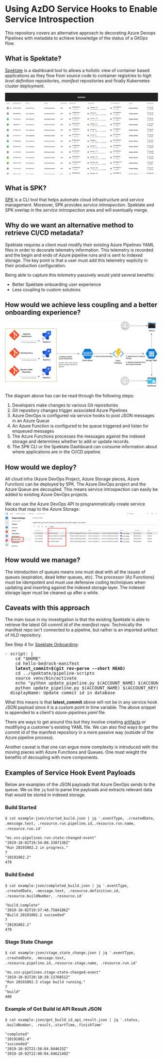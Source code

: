# Using AzDO Service Hooks to Enable Service Introspection

This repository covers an alternative approach to decorating Azure Devops Pipelines with metadata to achieve knowledge of the status of a GitOps flow.

## What is Spektate?
[Spektate](https://github.com/Microsoft/spektate) is a dashboard tool to allows a holistic view of container based applications as they flow from source code to container registries to _high level definition_ repositories, _manifest_ repositories and finally Kubernetes cluster deployment.

![spektate.png](spektate.png)

## What is SPK?

[SPK](https://github.com/CatalystCode/spk) is a CLI tool that helps automate cloud infrastructure and service management. Moreover, SPK provides _service introspection_. Spektate and SPK overlap in the _service introspection_ area and will eventually merge.

## Why do we want an alternative method to retrieve CI/CD metadata?
Spektate requires a client must modify their existing Azure Pipelines YAML files in order to decorate telemetry information. This telemetry is recorded and the begin and ends of Azure pipeline runs and is sent to indexed storage. The key point is that a user must add this telemetry explicity in their production configuration.

Being able to capture this _telemetry_ passively would yield several benefits:
- Better Spektate onboarding user experience
- Less coupling to custom solutions 

## How would we achieve less coupling and a better onboarding experience?

![service-introspection.png](service-introspection.png)

The diagram above has can be read through the following steps:

1. Developers make changes to various Git repositories
2. Git repository changes trigger associated Azure Pipelines
3. Azure DevOps is configured via service hooks to post JSON messages in an Azure Queue
4. An Azure Function is configured to be queue triggered and listen for enqueued messages
5. The Azure Functions processes the messages against the indexed storage and determines whether to add or update records.
6. The SPK CLI or the Spektate Dashboard can consume information about where applications are in the CI/CD pipeline. 

## How would we deploy?

All cloud infra (Azure DevOps Project, Azure Storage pieces, Azure Function) can be deployed by SPK. The Azure DevOps project and the Azure Queue are decoupled. This means service introspection can easily be added to existing Azure DevOps projects.

We can use the Azure DevOps API to programmatically create service hooks that map to the Azure Storage:
![service-hooks.png](service-hooks.png)

## How would we manage?

The introduction of queues means one must deal with all the issues of queues (expiration, dead letter queues, etc). The processor (Az Functions) must be idempotent and must use defensive coding techniqiues when updating and inserting against the indexed storage layer. The indexed storage layer must be cleaned up after a while.

## Caveats with this approach
The main issue in my investigation is that the existing Spektate is able to retrieve the latest Git commit id of the _manifest repo_. Technically the manifest repo isn't connected to a pipeline, but rather is an imported artifact of _HLD_ repository.

See Step 4 for [Spektate Onboarding](https://github.com/Microsoft/spektate#onboard-a-bedrock-project-to-use-spektate):
<pre>
- script: |
    cd "$HOME"
    cd hello-bedrock-manifest
    <b>latest_commit=$(git rev-parse --short HEAD)</b>
    cd ../spektate/pipeline-scripts
    source venv/bin/activate
    echo "python update_pipeline.py $(ACCOUNT_NAME) $(ACCOUNT_KEY) $(TABLE_NAME) $(PARTITION_KEY) p3 $(Build.BuildId) manifestCommitId $latest_commit"
    python update_pipeline.py $(ACCOUNT_NAME) $(ACCOUNT_KEY) $(TABLE_NAME) $(PARTITION_KEY) p3 $(Build.BuildId) manifestCommitId $latest_commit
  displayName: Update commit id in database
</pre>

What this means is that **latest_commit** above will not be in any service hook JSON payload since it is a custom point in time variable. The above snippet is appended to a client's _azure-pipelines.yaml_ file.

There are ways to get around this but they involve creating [artifacts](https://docs.microsoft.com/en-us/azure/devops/artifacts/overview?view=azure-devops&viewFallbackFrom=vsts) or modifiying a customer's existing YAML file. We can also find ways to get the commit id of the manifest repository in a more passive way (outside of the Azure pipeline process). 

Another caveat is that one can argue more complexity is introduced with the  moving pieces with Azure Functions and Queues. One must wieght the benefits of decoupling with more components. 

## Examples of Service Hook Event Payloads
Below are examples of the JSON payloads that Azure DevOps sends to the queue. We us the `jq` tool to parse the payloads and extracts relevant data that would be stored in indexed storage.

### Build Started

`$ cat example-json/started_build.json | jq '.eventType, .createdDate, .message.text, .resource.run.pipeline.id,.resource.run.name, .resource.run.id'`
```
"ms.vss-pipelines.run-state-changed-event"
"2019-10-02T19:54:00.3307136Z"
"Run 20191002.2 in progress."
7
"20191002.2"
479
```

### Build Ended

`$ cat example-json/completed_build.json | jq '.eventType, .createdDate, .message.text, .resource.definition.id, .resource.buildNumber, .resource.id'`

```
"build.complete"
"2019-10-02T19:57:48.7584186Z"
"Build 20191002.2 succeeded"
7
"20191002.2"
479
```

### Stage State Change

`$ cat example-json/stage_state_change.json | jq '.eventType, .createdDate, .message.text, .resource.pipeline.id,.resource.stage.name, .resource.run.id'`

```
"ms.vss-pipelines.stage-state-changed-event"
"2019-10-02T20:10:39.1376851Z"
"Run 20191002.3 stage build running."
7
"build"
480
```



### Example of Get Build Id API Result JSON

`$ cat example-json/get_build_id_api_result.json | jq '.status, .buildNumber, .result,.startTime,.finishTime'`

```
"completed"
"20191002.4"
"succeeded"
"2019-10-02T21:56:04.844615Z"
"2019-10-02T22:00:04.8462149Z"
```

